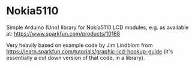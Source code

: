 # Nokia5110
Simple Arduino (Uno) library for Nokia5110 LCD modules, e.g. as available at:
https://www.sparkfun.com/products/10168

Very heavily based on example code by Jim Lindblom from https://learn.sparkfun.com/tutorials/graphic-lcd-hookup-guide (it's essentially a cut down version of that code, in a library).
